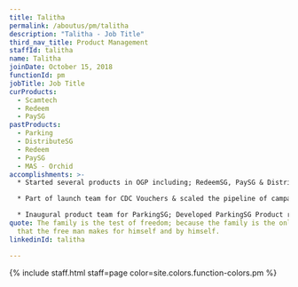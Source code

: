 ```yaml
---
title: Talitha
permalink: /aboutus/pm/talitha
description: "Talitha - Job Title"
third_nav_title: Product Management
staffId: talitha
name: Talitha
joinDate: October 15, 2018
functionId: pm
jobTitle: Job Title
curProducts:
  - Scamtech
  - Redeem
  - PaySG
pastProducts:
  - Parking
  - DistributeSG
  - Redeem
  - PaySG
  - MAS - Orchid
accomplishments: >-
  * Started several products in OGP including; RedeemSG, PaySG & DistributeSG

  * Part of launch team for CDC Vouchers & scaled the pipeline of campaigns to ~$800M

  * Inaugural product team for ParkingSG; Developed ParkingSG Product roadmap
quote: The family is the test of freedom; because the family is the only thing
  that the free man makes for himself and by himself.
linkedinId: talitha

---
```


{% include staff.html staff=page color=site.colors.function-colors.pm %}

